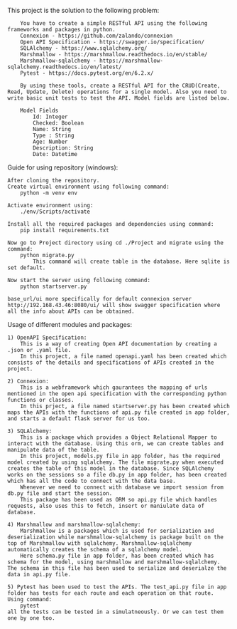 This project is the solution to the following problem:

        You have to create a simple RESTful API using the following frameworks and packages in python.
        Connexion - https://github.com/zalando/connexion
        Open API Specification - https://swagger.io/specification/
        SQLAlchemy - https://www.sqlalchemy.org/
        Marshmallow - https://marshmallow.readthedocs.io/en/stable/
        Marshmallow-sqlalchemy - https://marshmallow-sqlalchemy.readthedocs.io/en/latest/
        Pytest - https://docs.pytest.org/en/6.2.x/

        By using these tools, create a RESTful API for the CRUD(Create, Read, Update, Delete) operations for a single model. Also you need to write basic unit tests to test the API. Model fields are listed below.

        Model Fields
            Id: Integer
            Checked: Boolean
            Name: String
            Type : String
            Age: Number
            Description: String
            Date: Datetime


Guide for using repository (windows):

    After cloning the repository.
    Create virtual environment using following command:
        python -m venv env
       
    Activate environment using:
        ./env/Scripts/activate
    
    Install all the required packages and dependencies using command:
        pip install requirements.txt

    Now go to Project directory using cd ./Project and migrate using the command:
        python migrate.py 
            This command will create table in the database. Here sqlite is set default. 

    Now start the server using following command:
        python startserver.py

    base_url/ui more specifically for default connexion server http://192.168.43.46:8080/ui/ will show swagger specification where all the info about APIs can be obtained.

Usage of different modules and packages:

    1) OpenAPI Specification:
        This is a way of creating Open API documentation by creating a .json or .yaml file.
        In this project, a file named openapi.yaml has been created which consists of the details and specifications of APIs created in the project.

    2) Connexion: 
        This is a webframework which gaurantees the mapping of urls mentioned in the open api specification with the corresponding python functions or classes.
        In this prject, a file named startserver.py has been created which maps the APIs with the functions of api.py file created in app folder, and starts a default flask server for us too.
    
    3) SQLAlchemy:
        This is a package which provides a Object Relational Mapper to interact with the database. Using this orm, we can create tables and manipulate data of the table.
        In this project, models.py file in app folder, has the required model created by using sqlalchemy. The file migrate.py when executed creates the table of this model in the database. Since SQLAlchemy works on the sessions so a file db.py in app folder, has been created which has all the code to connect with the data base.
        Whenever we need to connect with database we import session from db.py file and start the session.
        This package has been used as ORM so api.py file which handles requests, also uses this to fetch, insert or maniulate data of database.

    4) Marshmallow and marshmallow-sqlalchemy:
        Marshmallow is a packages which is used for serialization and deserialization while marshmallow-sqlalchemy is package built on the top of Marshmallow with sqlalchemy. Marshmallow-sqlalchemy automatically creates the schema of a sqlalchemy model.
        Here schema.py file in app folder, has been created which has schema for the model, using marshmallow and marshmallow-sqlalchemy. The schema in this file has been used to serialize and deserialze the data in api.py file.

    5) Pytest has been used to test the APIs. The test_api.py file in app folder has tests for each route and each operation on that route. Using command:
        pytest
    all the tests can be tested in a simulatneously. Or we can test them one by one too.

